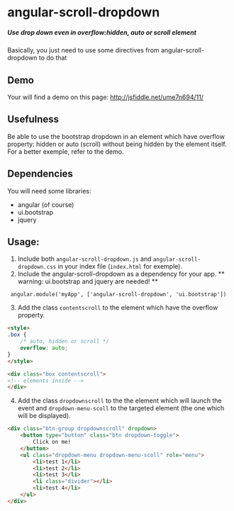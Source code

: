angular-scroll-dropdown
===================

##### Use drop down even in overflow:hidden, auto or scroll element
Basically, you just need to use some directives from angular-scroll-dropdown to do that

## Demo

Your will find a demo on this page:
http://jsfiddle.net/ume7n694/11/

## Usefulness

Be able to use the bootstrap dropdown in an element which have overflow property: hidden or auto (scroll) without being hidden by the element itself. For a better exemple, refer to the demo.

## Dependencies

You will need some libraries:
- angular (of course)
- ui.bootstrap
- jquery

## Usage:

1. Include both `angular-scroll-dropdown.js` and `angular-scroll-dropdown.css` in your index file (`index.html` for exemple).
2. Include the angular-scroll-dropdown as a dependency for your app.
** warning: ui.bootstrap and jquery are needed! **
```angular
 angular.module('myApp', ['angular-scroll-dropdown', 'ui.bootstrap'])
```
3. Add the class `contentscroll` to the element which have the overflow property.
```html
<style>
.box {
    /* auto, hidden or scroll */
    overflow: auto;
}
</style>

<div class="box contentscroll">
<!-- elements inside -->
</div>
```
4. Add the class `dropdownscroll` to the the element which will launch the event and `dropdown-menu-scoll` to the targeted element (the one which will be displayed).
```html
<div class="btn-group dropdownscroll" dropdown>
    <button type="button" class="btn dropdown-toggle">
        Click on me!
    </button>
    <ul class="dropdown-menu dropdown-menu-scoll" role="menu">
        <li>test 1</li>
        <li>test 2</li>
        <li>test 3</li>
        <li class="divider"></li>
        <li>test 4</li>
    </ul>
</div>
```
